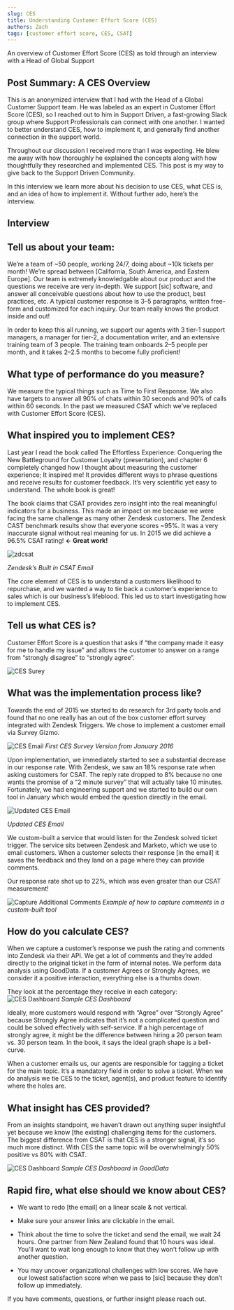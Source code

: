 ```yaml
---
slug: CES
title: Understanding Customer Effort Score (CES)
authors: Zach
tags: [customer effort score, CES, CSAT]
---
```


An overview of Customer Effort Score (CES) as told through an interview with a Head of Global Support

## Post Summary: A CES Overview
This is an anonymized interview that I had with the Head of a Global Customer Support team. He was labeled as an expert in Customer Effort Score (CES), so I reached out to him in Support Driven, a fast-growing Slack group where Support Professionals can connect with one another. I wanted to better understand CES, how to implement it, and generally find another connection in the support world.

Throughout our discussion I received more than I was expecting. He blew me away with how thoroughly he explained the concepts along with how thoughtfully they researched and implemented CES. This post is my way to give back to the Support Driven Community.

In this interview we learn more about his decision to use CES, what CES is, and an idea of how to implement it. Without further ado, here’s the interview.

## Interview


## Tell us about your team:

We’re a team of ~50 people, working 24/7, doing about ~10k tickets per month! We’re spread between [California, South America, and Eastern Europe]. Our team is extremely knowledgable about our product and the questions we receive are very in-depth. We support [sic] software, and answer all conceivable questions about how to use the product, best practices, etc. A typical customer response is 3–5 paragraphs, written free-form and customized for each inquiry. Our team really knows the product inside and out!

In order to keep this all running, we support our agents with 3 tier-1 support managers, a manager for tier-2, a documentation writer, and an extensive training team of 3 people. The training team onboards 2–5 people per month, and it takes 2–2.5 months to become fully proficient!

## What type of performance do you measure?

We measure the typical things such as Time to First Response. We also have targets to answer all 90% of chats within 30 seconds and 90% of calls within 60 seconds. In the past we measured CSAT which we’ve replaced with Customer Effort Score (CES).

## What inspired you to implement CES?
Last year I read the book called The Effortless Experience: Conquering the New Battleground for Customer Loyalty (presentation), and chapter 6 completely changed how I thought about measuring the customer experience; It inspired me! It provides different ways to phrase questions and receive results for customer feedback. It’s very scientific yet easy to understand. The whole book is great!

The book claims that CSAT provides zero insight into the real meaningful indicators for a business. This made an impact on me because we were facing the same challenge as many other Zendesk customers. The Zendesk CAST benchmark results show that everyone scores ~95%. It was a very inaccurate signal without real meaning for us. In 2015 we did achieve a 96.5% CSAT rating! **← Great work!**

![zdcsat](https://miro.medium.com/max/700/1*iDg7gir0ypVF-v-kltfqEQ.png)

*Zendesk’s Built in CSAT Email*

The core element of CES is to understand a customers likelihood to repurchase, and we wanted a way to tie back a customer’s experience to sales which is our business’s lifeblood. This led us to start investigating how to implement CES.

## Tell us what CES is?

Customer Effort Score is a question that asks if “the company made it easy for me to handle my issue” and allows the customer to answer on a range from “strongly disagree” to “strongly agree”.

![CES Surey](https://miro.medium.com/max/3388/1*koZ0vEUOyO5rPC46vqok6w.png)

## What was the implementation process like?

Towards the end of 2015 we started to do research for 3rd party tools and found that no one really has an out of the box customer effort survey integrated with Zendesk Triggers. We chose to implement a customer email via Survey Gizmo.

![CES Email](https://miro.medium.com/max/2584/1*gGKDu-8YlSesNv5Ui4GIZw.png)
*First CES Survey Version from January 2016*

Upon implementation, we immediately started to see a substantial decrease in our response rate. With Zendesk, we saw an 18% response rate when asking customers for CSAT. The reply rate dropped to 8% because no one wants the promise of a “2 minute survey” that will actually take 10 minutes. Fortunately, we had engineering support and we started to build our own tool in January which would embed the question directly in the email.

![Updated CES Email](https://miro.medium.com/max/772/1*8-cRnJieSsV27j293gH3rQ.png)

*Updated CES Email*

We custom-built a service that would listen for the Zendesk solved ticket trigger. The service sits between Zendesk and Marketo, which we use to email customers. When a customer selects their response [in the email] it saves the feedback and they land on a page where they can provide comments.

Our response rate shot up to 22%, which was even greater than our CSAT measurement!

![Capture Additional Comments](https://miro.medium.com/max/2392/1*bkcxkSFXq_z1l5RHCHkrEQ.png)
*Example of how to capture comments in a custom-built tool*

## How do you calculate CES?

When we capture a customer’s response we push the rating and comments into Zendesk via their API. We get a lot of comments and they’re added directly to the original ticket in the form of internal notes. We perform data analysis using GoodData. If a customer Agrees or Strongly Agrees, we consider it a positive interaction, everything else is a thumbs down.

They look at the percentage they receive in each category:
![CES Dashboard](https://miro.medium.com/max/2308/1*jd7fMx_weO8-w92B1HnhnQ.png)
*Sample CES Dashboard*

Ideally, more customers would respond with “Agree” over “Strongly Agree” because Strongly Agree indicates that it’s not a complicated question and could be solved effectively with self-service. If a high percentage of strongly agree, it might be the difference between hiring a 20 person team vs. 30 person team. In the book, it says the ideal graph shape is a bell-curve.

When a customer emails us, our agents are responsible for tagging a ticket for the main topic. It’s a mandatory field in order to solve a ticket. When we do analysis we tie CES to the ticket, agent(s), and product feature to identify where the holes are.

## What insight has CES provided?

From an insights standpoint, we haven’t drawn out anything super insightful yet because we know [the existing] challenging items for the customers. The biggest difference from CSAT is that CES is a stronger signal, it’s so much more distinct. With CES the same topic will be overwhelmingly 50% positive vs 80% with CSAT.

![CES Dashboard](https://miro.medium.com/max/2752/1*1Gh5vLdLRvbvLDPj33Zzug.png)
*Sample CES Dashboard in GoodData*

## Rapid fire, what else should we know about CES?

- We want to redo [the email] on a linear scale & not vertical.

- Make sure your answer links are clickable in the email.

- Think about the time to solve the ticket and send the email, we wait 24 hours. One partner from New Zealand found that 10 hours was ideal. You’ll want to wait long enough to know that they won’t follow up with another question.

- You may uncover organizational challenges with low scores. We have our lowest satisfaction score when we pass to [sic] because they don’t follow up immediately.

If you have comments, questions, or further insight please reach out.
